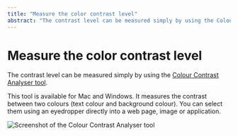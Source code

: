 ```yaml
---
title: "Measure the color contrast level"
abstract: "The contrast level can be measured simply by using the Colour Contrast Analyser tool"
---
```


# Measure the color contrast level

The contrast level can be measured simply by using the [Colour Contrast Analyser tool](http://www.paciellogroup.com/resources/contrastanalyser/).

This tool is available for Mac and Windows. It measures the contrast between two colours (text colour and background colour). You can select them using an eyedropper directly into a web page, image or application.

![Screenshot of the Colour Contrast Analyser tool](../../../images/contraste2.png)
